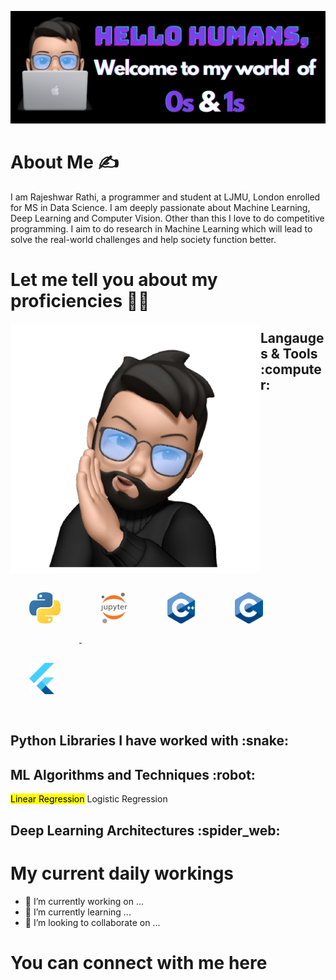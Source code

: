 <!--
**rajrathi/rajrathi** is a ✨ _special_ ✨ repository because its `README.md` (this file) appears on your GitHub profile.

Here are some ideas to get you started:

- 🔭 I’m currently working on ...
- 🌱 I’m currently learning ...
- 👯 I’m looking to collaborate on ...
- 🤔 I’m looking for help with ...
- 💬 Ask me about ...
- 📫 How to reach me: ...
- 😄 Pronouns: ...
- ⚡ Fun fact: ...
-->
![](https://github.com/rajrathi/rajrathi/blob/main/banner.png)

# About Me :writing_hand:

I am Rajeshwar Rathi, a programmer and student at LJMU, London enrolled for MS in Data Science. I am deeply passionate about Machine Learning, Deep Learning and Computer Vision. Other than this I love to do competitive programming. I aim to do research in Machine Learning which will lead to solve the real-world challenges and help society function better.

# Let me tell you about my proficiencies :technologist:
<img src="https://github.com/rajrathi/rajrathi/blob/main/img1.png" height="400" align="left">
<h2> Langauges & Tools :computer: </h2>
<p>
  <a href="https://www.python.org/doc">
  <img src="https://github.com/rajrathi/rajrathi/blob/main/images/py.png" height="50" style="padding: 30px;"> </a>
  <img src="https://github.com/rajrathi/rajrathi/blob/main/images/jupyter.png" height="50" style="padding: 30px;">
  <img src="https://github.com/rajrathi/rajrathi/blob/main/images/cpp.png" height="50" style="padding: 30px;">
  <img src="https://github.com/rajrathi/rajrathi/blob/main/images/c.png" height="50" style="padding: 30px;">
  <img src="https://github.com/rajrathi/rajrathi/blob/main/images/flutter.png" height="50" style="padding: 30px;">
</p>
<h2> Python Libraries I have worked with :snake: </h2>

<h2> ML Algorithms and Techniques :robot: </h2>
  <mark>Linear Regression</mark> <span> Logistic Regression </span>
<h2> Deep Learning Architectures :spider_web: </h2>



# My current daily workings
- 🔭 I’m currently working on ...
- 🌱 I’m currently learning ...
- 👯 I’m looking to collaborate on ...

# You can connect with me here


